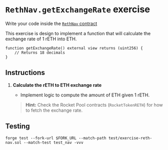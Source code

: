 # `RethNav.getExchangeRate` exercise

Write your code inside the [`RethNav` contract](../src/exercises/RethNav.sol)

This exercise is design to implement a function that will calculate the exchange rate of 1 rETH into ETH.

```solidity
function getExchangeRate() external view returns (uint256) {
    // Returns 18 decimals
}
```

## Instructions

1. **Calculate the rETH to ETH exchange rate**

   - Implement logic to compute the amount of ETH given 1 rETH.

   > **Hint:** Check the Rocket Pool contracts (`RocketTokenRETH`) for how to fetch the exchange rate.

## Testing

```shell
forge test --fork-url $FORK_URL --match-path test/exercise-reth-nav.sol --match-test test_nav -vvv
```
